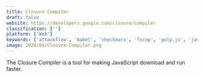 ```yaml
---
title: Closure Compiler
draft: false 
website: https://developers.google.com/closure/compiler
classification: ['']
platform: ['Web']
keywords: ['attackflow', 'babel', 'checkmarx', 'fxcop', 'gulp.js', 'javascript_obfuscator', 'javascript_beautifier', 'klocwork', 'micro_focus_fortify_on_demand', 'padlet_briefcase', 'pycharm', 'pylint', 'resharper', 'roslyn', 'sonarqube', 'stylecop', 'terser', 'trello', 'uglifyjs', 'veracode_application_security_platform', 'visual_expert', 'yui_compressor', 'codebeat']
image: 2020/04/Closure-Compiler.png
---
```

The Closure Compiler is a tool for making JavaScript download and run faster.